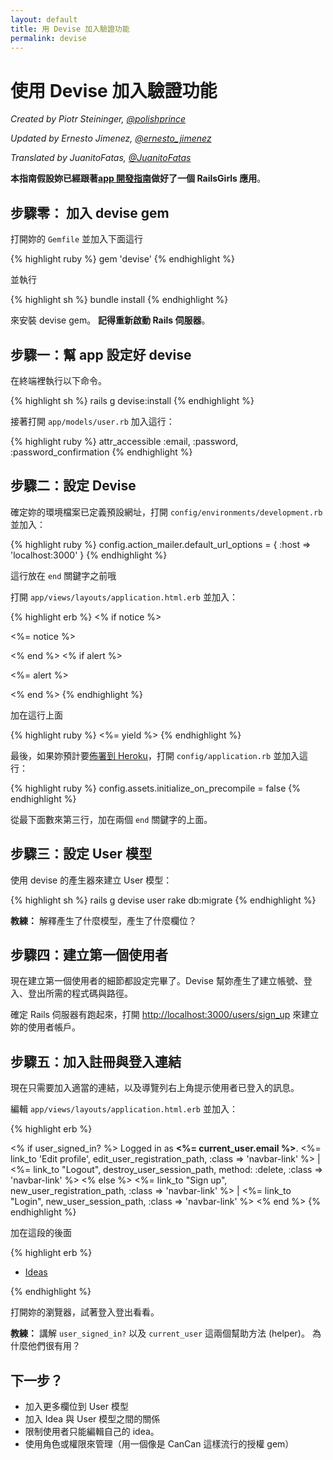 ```yaml
---
layout: default
title: 用 Devise 加入驗證功能
permalink: devise
---
```


# 使用 Devise 加入驗證功能

*Created by Piotr Steininger, [@polishprince](https://twitter.com/polishprince)*

*Updated by Ernesto Jimenez, [@ernesto_jimenez](https://twitter.com/ernesto_jimenez)*

*Translated by JuanitoFatas, [@JuanitoFatas](https://twitter.com/juanitofatas)*

**本指南假設妳已經跟著[app 開發指南](/app)做好了一個 RailsGirls 應用**。

## 步驟零： 加入 devise gem

打開妳的 `Gemfile` 並加入下面這行

{% highlight ruby %}
gem 'devise'
{% endhighlight %}

並執行

{% highlight sh %}
bundle install
{% endhighlight %}

來安裝 devise gem。 **記得重新啟動 Rails 伺服器**。

## 步驟一：幫 app 設定好 devise

在終端裡執行以下命令。

{% highlight sh %}
rails g devise:install
{% endhighlight %}

接著打開 `app/models/user.rb` 加入這行：

{% highlight ruby %}
attr_accessible :email, :password, :password_confirmation
{% endhighlight %}

## 步驟二：設定 Devise

確定妳的環境檔案已定義預設網址，打開 `config/environments/development.rb` 並加入：

{% highlight ruby %}
config.action_mailer.default_url_options = { :host => 'localhost:3000' }
{% endhighlight %}

這行放在 `end` 關鍵字之前哦

打開 `app/views/layouts/application.html.erb` 並加入：

{% highlight erb %}
<% if notice %>
  <p class="alert alert-notice"><%= notice %></p>
<% end %>
<% if alert %>
  <p class="alert alert-error"><%= alert %></p>
<% end %>
{% endhighlight %}

加在這行上面

{% highlight ruby %}
<%= yield %>
{% endhighlight %}

最後，如果妳預計要[佈署到 Heroku](/heroku)，打開 `config/application.rb` 並加入這行：

{% highlight ruby %}
config.assets.initialize_on_precompile = false
{% endhighlight %}

從最下面數來第三行，加在兩個 `end` 關鍵字的上面。

## 步驟三：設定 User 模型

使用 devise 的產生器來建立 User 模型：

{% highlight sh %}
rails g devise user
rake db:migrate
{% endhighlight %}

**教練：** 解釋產生了什麼模型，產生了什麼欄位？

## 步驟四：建立第一個使用者

現在建立第一個使用者的細節都設定完畢了。Devise 幫妳產生了建立帳號、登入、登出所需的程式碼與路徑。

確定 Rails 伺服器有跑起來，打開 [http://localhost:3000/users/sign_up](http://localhost:3000/users/sign_up) 來建立妳的使用者帳戶。

## 步驟五：加入註冊與登入連結

現在只需要加入適當的連結，以及導覽列右上角提示使用者已登入的訊息。

編輯 `app/views/layouts/application.html.erb` 並加入：

{% highlight erb %}
<p class="navbar-text pull-right">
<% if user_signed_in? %>
  Logged in as <strong><%= current_user.email %></strong>.
  <%= link_to 'Edit profile', edit_user_registration_path, :class => 'navbar-link' %> |
  <%= link_to "Logout", destroy_user_session_path, method: :delete, :class => 'navbar-link'  %>
<% else %>
  <%= link_to "Sign up", new_user_registration_path, :class => 'navbar-link'  %> |
  <%= link_to "Login", new_user_session_path, :class => 'navbar-link'  %>
<% end %>
{% endhighlight %}

加在這段的後面

{% highlight erb %}
<ul class="nav">
  <li class="active"><a href="/ideas">Ideas</a></li>
</ul>
{% endhighlight %}

打開妳的瀏覽器，試著登入登出看看。

**教練：** 講解 `user_signed_in?` 以及 `current_user` 這兩個幫助方法 (helper)。 為什麼他們很有用？

## 下一步？

* 加入更多欄位到 User 模型
* 加入 Idea 與 User 模型之間的關係
* 限制使用者只能編輯自己的 idea。
* 使用角色或權限來管理（用一個像是 CanCan 這樣流行的授權 gem）
